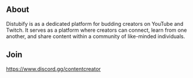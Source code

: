## About
Distubify is as a dedicated platform for budding creators on YouTube and Twitch. It serves as a platform where creators can connect, learn from one another, and share content within a community of like-minded individuals.
## Join
https://www.discord.gg/contentcreator